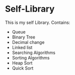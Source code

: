 # Self-Library
This is my self Library.
Contains: 
- Queue
- Binary Tree
- Decimal change
- Linked list
- Searching Algorithms
- Sorting Algorithms
- Heap Sort
- Quick Sort
